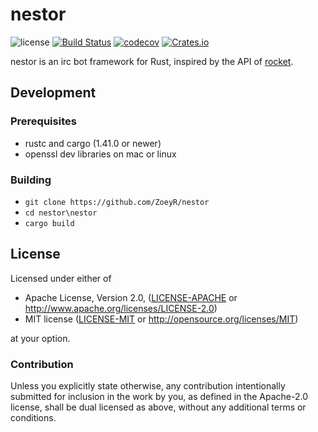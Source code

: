 # nestor

![license][license-badge] 
[![Build Status](https://dev.azure.com/ZoeyR/nestor/_apis/build/status/ZoeyR.nestor?branchName=master)](https://dev.azure.com/ZoeyR/nestor/_build/latest?definitionId=3&branchName=master)
[![codecov](https://codecov.io/gh/ZoeyR/nestor/branch/master/graph/badge.svg)](https://codecov.io/gh/ZoeyR/nestor)
[![Crates.io](https://img.shields.io/crates/v/nestor.svg?maxAge=2592000)](https://crates.io/crates/nestor)


nestor is an irc bot framework for Rust, inspired by the API of [rocket](https://rocket.rs).

## Development
### Prerequisites
- rustc and cargo (1.41.0 or newer)
- openssl dev libraries on mac or linux

### Building
- `git clone https://github.com/ZoeyR/nestor`
- `cd nestor\nestor`
- `cargo build`

## License

Licensed under either of

 * Apache License, Version 2.0, ([LICENSE-APACHE](LICENSE-APACHE) or http://www.apache.org/licenses/LICENSE-2.0)
 * MIT license ([LICENSE-MIT](LICENSE-MIT) or http://opensource.org/licenses/MIT)

at your option.

### Contribution

Unless you explicitly state otherwise, any contribution intentionally submitted
for inclusion in the work by you, as defined in the Apache-2.0 license, shall be dual licensed as above, without any
additional terms or conditions.

[LICENSE]: ./LICENSE
[license-badge]: https://img.shields.io/badge/license-MIT/Apache-blue.svg
